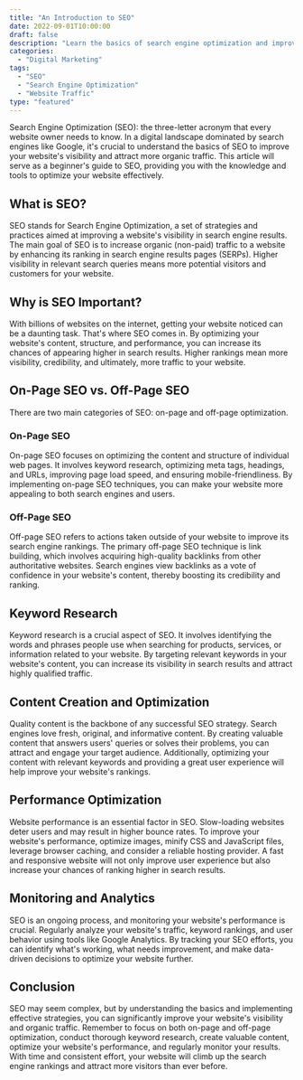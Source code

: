```yaml
--- 
title: "An Introduction to SEO" 
date: 2022-09-01T10:00:00 
draft: false 
description: "Learn the basics of search engine optimization and improve your website's visibility." 
categories: 
  - "Digital Marketing" 
tags: 
  - "SEO" 
  - "Search Engine Optimization" 
  - "Website Traffic" 
type: "featured" 
--- 
```


Search Engine Optimization (SEO): the three-letter acronym that every website owner needs to know. In a digital landscape dominated by search engines like Google, it's crucial to understand the basics of SEO to improve your website's visibility and attract more organic traffic. This article will serve as a beginner's guide to SEO, providing you with the knowledge and tools to optimize your website effectively.

## What is SEO?

SEO stands for Search Engine Optimization, a set of strategies and practices aimed at improving a website's visibility in search engine results. The main goal of SEO is to increase organic (non-paid) traffic to a website by enhancing its ranking in search engine results pages (SERPs). Higher visibility in relevant search queries means more potential visitors and customers for your website.

## Why is SEO Important?

With billions of websites on the internet, getting your website noticed can be a daunting task. That's where SEO comes in. By optimizing your website's content, structure, and performance, you can increase its chances of appearing higher in search results. Higher rankings mean more visibility, credibility, and ultimately, more traffic to your website.

## On-Page SEO vs. Off-Page SEO

There are two main categories of SEO: on-page and off-page optimization.

### On-Page SEO

On-page SEO focuses on optimizing the content and structure of individual web pages. It involves keyword research, optimizing meta tags, headings, and URLs, improving page load speed, and ensuring mobile-friendliness. By implementing on-page SEO techniques, you can make your website more appealing to both search engines and users.

### Off-Page SEO

Off-page SEO refers to actions taken outside of your website to improve its search engine rankings. The primary off-page SEO technique is link building, which involves acquiring high-quality backlinks from other authoritative websites. Search engines view backlinks as a vote of confidence in your website's content, thereby boosting its credibility and ranking.

## Keyword Research

Keyword research is a crucial aspect of SEO. It involves identifying the words and phrases people use when searching for products, services, or information related to your website. By targeting relevant keywords in your website's content, you can increase its visibility in search results and attract highly qualified traffic.

## Content Creation and Optimization

Quality content is the backbone of any successful SEO strategy. Search engines love fresh, original, and informative content. By creating valuable content that answers users' queries or solves their problems, you can attract and engage your target audience. Additionally, optimizing your content with relevant keywords and providing a great user experience will help improve your website's rankings.

## Performance Optimization

Website performance is an essential factor in SEO. Slow-loading websites deter users and may result in higher bounce rates. To improve your website's performance, optimize images, minify CSS and JavaScript files, leverage browser caching, and consider a reliable hosting provider. A fast and responsive website will not only improve user experience but also increase your chances of ranking higher in search results.

## Monitoring and Analytics

SEO is an ongoing process, and monitoring your website's performance is crucial. Regularly analyze your website's traffic, keyword rankings, and user behavior using tools like Google Analytics. By tracking your SEO efforts, you can identify what's working, what needs improvement, and make data-driven decisions to optimize your website further.

## Conclusion

SEO may seem complex, but by understanding the basics and implementing effective strategies, you can significantly improve your website's visibility and organic traffic. Remember to focus on both on-page and off-page optimization, conduct thorough keyword research, create valuable content, optimize your website's performance, and regularly monitor your results. With time and consistent effort, your website will climb up the search engine rankings and attract more visitors than ever before.
